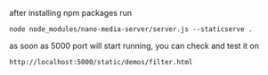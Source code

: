 after installing npm packages run 

`node node_modules/nano-media-server/server.js --staticserve .`

as soon as 5000 port will start running, you can check and test it on

`http://localhost:5000/static/demos/filter.html`